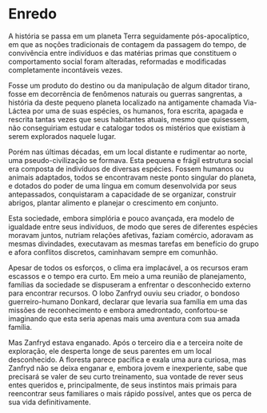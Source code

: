 
# Enredo

A história se passa em um planeta Terra seguidamente pós-apocalíptico, em que as noções tradicionais de contagem da passagem do tempo, de convivência entre indivíduos e das matérias primas que constituem o comportamento social foram alteradas, reformadas e modificadas completamente incontáveis vezes.

Fosse um produto do destino ou da manipulação de algum ditador tirano, fosse em decorrência de fenômenos naturais ou guerras sangrentas, a história da deste pequeno planeta localizado na antigamente chamada Via-Láctea por uma de suas espécies, os humanos, fora escrita, apagada e rescrita tantas vezes que seus habitantes atuais, mesmo que quisessem, não conseguiriam estudar e catalogar todos os mistérios que existiam à serem explorados naquele lugar.

Porém nas últimas décadas, em um local distante e rudimentar ao norte, uma pseudo-civilização se formava. Esta pequena e frágil estrutura social era composta de indivíduos de diversas espécies. Fossem humanos ou animais adaptados, todos se encontravam neste ponto singular do planeta, e dotados do poder de uma língua em comum desenvolvida por seus antepassados, conquistaram a capacidade de se organizar, construir abrigos, plantar alimento e planejar o crescimento em conjunto.

Esta sociedade, embora simplória e pouco avançada, era modelo de igualdade entre seus indivíduos, de modo que seres de diferentes espécies moravam juntos, nutriam relações afetivas, faziam comércio, adoravam as mesmas divindades, executavam as mesmas tarefas em benefício do grupo e afora conflitos discretos, caminhavam sempre em comunhão.

 Apesar de todos os esforços, o clima era implacável, a os recursos eram escassos e o tempo era curto. Em meio a uma reunião de planejamento, famílias da sociedade se dispuseram a enfrentar o desconhecido externo para encontrar recursos. O lobo Zanfryd ouviu seu criador, o bondoso guerreiro-humano Donkard, declarar que levaria sua família em uma das missões de reconhecimento e embora amedrontado, confortou-se imaginando que esta seria apenas mais uma aventura com sua amada família.

Mas Zanfryd estava enganado. Após o terceiro dia e a terceira noite de exploração, ele desperta longe de seus parentes em um local desconhecido. A floresta parece pacífica e exala uma aura curiosa, mas Zanfryd não se deixa enganar e, embora jovem e inexperiente, sabe que precisará se valer de seu curto treinamento, sua vontade de rever seus entes queridos e, principalmente, de seus instintos mais primais para reencontrar seus familiares o mais rápido possível, antes que os perca de sua vida definitivamente.
